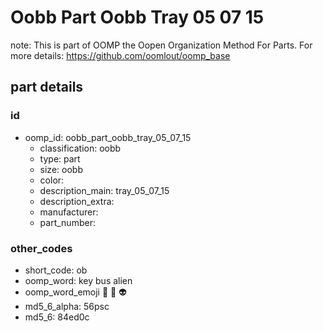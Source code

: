 # Oobb Part Oobb Tray 05 07 15  

note: This is part of OOMP the Oopen Organization Method For Parts. For more details: https://github.com/oomlout/oomp_base

##  part details





### id
* oomp_id: oobb_part_oobb_tray_05_07_15
  * classification: oobb
  * type: part
  * size: oobb
  * color: 
  * description_main: tray_05_07_15
  * description_extra: 
  * manufacturer: 
  * part_number: 

### other_codes
* short_code: ob
* oomp_word: key bus alien
* oomp_word_emoji :key: :bus: :alien:
* md5_6_alpha: 56psc
* md5_6: 84ed0c